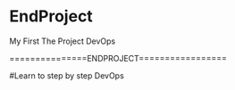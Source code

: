 # EndProject 
My First The Project DevOps

===============ENDPROJECT=================

#Learn to step by step DevOps
